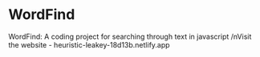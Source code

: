 # WordFind
WordFind: A coding project for searching through text in javascript
/nVisit the website - heuristic-leakey-18d13b.netlify.app
